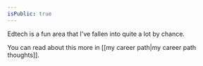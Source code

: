 ```yaml
---
isPublic: true
---
```


Edtech is a fun area that I've fallen into quite a lot by chance.

You can read about this more in [[my career path|my career path thoughts]].